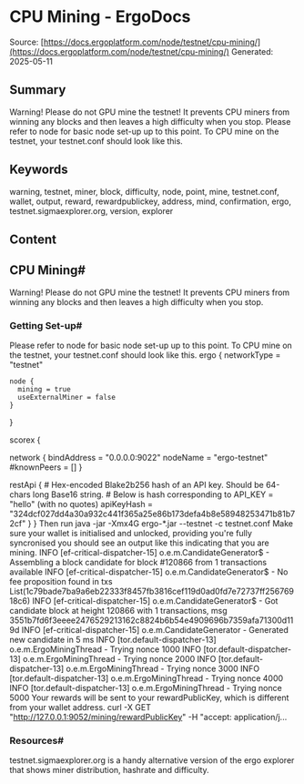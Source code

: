 # CPU Mining - ErgoDocs
Source: [https://docs.ergoplatform.com/node/testnet/cpu-mining/](https://docs.ergoplatform.com/node/testnet/cpu-mining/)
Generated: 2025-05-11

## Summary
Warning! Please do not GPU mine the testnet! It prevents CPU miners from winning any blocks and then leaves a high difficulty when you stop. Please refer to node for basic node set-up up to this point. To CPU mine on the testnet, your testnet.conf should look like this.

## Keywords
warning, testnet, miner, block, difficulty, node, point, mine, testnet.conf, wallet, output, reward, rewardpublickey, address, mind, confirmation, ergo, testnet.sigmaexplorer.org, version, explorer

## Content
## CPU Mining#
Warning!
Please do not GPU mine the testnet! It prevents CPU miners from winning any blocks and then leaves a high difficulty when you stop.

### Getting Set-up#
Please refer to node for basic node set-up up to this point.
To CPU mine on the testnet, your testnet.conf should look like this.
ergo {
    networkType = "testnet"

    node {
      mining = true
      useExternalMiner = false
    }
  }

  scorex {

  network {
      bindAddress = "0.0.0.0:9022"
      nodeName = "ergo-testnet"
      #knownPeers = []
    }

  restApi {
      # Hex-encoded Blake2b256 hash of an API key. Should be 64-chars long Base16 string.
      # Below is hash corresponding to API_KEY = "hello" (with no quotes)
      apiKeyHash = "324dcf027dd4a30a932c441f365a25e86b173defa4b8e58948253471b81b72cf"
    }
  }
Then run
java -jar -Xmx4G ergo-*.jar --testnet -c testnet.conf
Make sure your wallet is initialised and unlocked, providing you're fully syncronised you should see an output like this indicating that you are mining.
INFO  [ef-critical-dispatcher-15] o.e.m.CandidateGenerator$ - Assembling a block candidate for block #120866 from 1 transactions available
INFO  [ef-critical-dispatcher-15] o.e.m.CandidateGenerator$ - No fee proposition found in txs List(1c79bade7ba9a6eb22333f8457fb3816cef119d0ad0fd7e72737ff25676918c6)
INFO  [ef-critical-dispatcher-15] o.e.m.CandidateGenerator$ - Got candidate block at height 120866 with 1 transactions, msg 3551b7fd6f3eeee2476529213162c8824b6b54e4909696b7359afa71300d119d
INFO  [ef-critical-dispatcher-15] o.e.m.CandidateGenerator - Generated new candidate in 5 ms
INFO  [tor.default-dispatcher-13] o.e.m.ErgoMiningThread - Trying nonce 1000
INFO  [tor.default-dispatcher-13] o.e.m.ErgoMiningThread - Trying nonce 2000
INFO  [tor.default-dispatcher-13] o.e.m.ErgoMiningThread - Trying nonce 3000
INFO  [tor.default-dispatcher-13] o.e.m.ErgoMiningThread - Trying nonce 4000
INFO  [tor.default-dispatcher-13] o.e.m.ErgoMiningThread - Trying nonce 5000
Your rewards will be sent to your rewardPublicKey, which is different from your wallet address.
curl -X GET "http://127.0.0.1:9052/mining/rewardPublicKey" -H  "accept: application/j...

### Resources#
testnet.sigmaexplorer.org is a handy alternative version of the ergo explorer that shows miner distribution, hashrate and difficulty.
